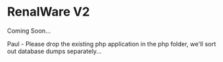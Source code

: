 RenalWare V2
============

Coming Soon...

Paul - Please drop the existing php application in the php folder, we'll sort out
database dumps separately...
